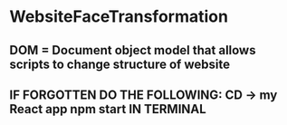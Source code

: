 # WebsiteFaceTransformation

## DOM = Document object model that allows scripts to change structure of website

## IF FORGOTTEN DO THE FOLLOWING: CD -> my React app npm start IN TERMINAL